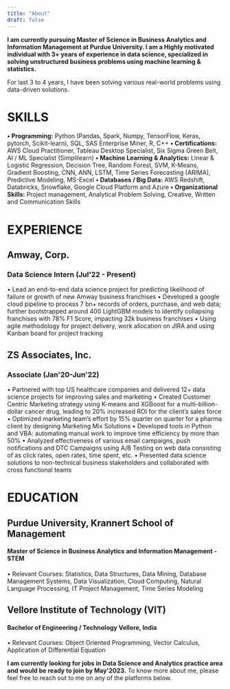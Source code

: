 ```yaml
---
title: "About"
draft: false
---
```

**I am currently pursuing Master of Science in Business Analytics and Information Management at Purdue University. I am a Highly motivated individual with 3+ years of experience in data science, specialized in solving unstructured business problems using machine learning & statistics.** 

For last 3 to 4 years, I have been solving various real-world problems using data-driven solutions.

# SKILLS
**•	Programming:** Python (Pandas, Spark, Numpy, TensorFlow, Keras, pytorch, Scikit-learn), SQL, SAS Enterprise Miner, R, C++
**•	Certifications:** AWS Cloud Practitioner, Tableau Desktop Specialist, Six Sigma Green Belt, AI / ML Specialist (Simplilearn)
**•	Machine Learning & Analytics:** Linear & Logistic Regression, Decision Tree, Random Forest, SVM, K-Means, Gradient Boosting, CNN, ANN, LSTM, Time Series Forecasting (ARIMA), Predictive Modeling, MS-Excel
**•	Databases / Big Data:** AWS Redshift, Databricks, Snowflake, Google Cloud Platform and Azure
**•	Organizational Skills:** Project management, Analytical Problem Solving, Creative, Written and Communication Skills


# EXPERIENCE 
## Amway, Corp. 
### Data Science Intern (Jul'22 - Present)
•	Lead an end-to-end data science project for predicting likelihood of failure or growth of new Amway business franchises 
•	Developed a google cloud pipeline to process 7 bn+ records of orders, purchase, and web data; further bootstrapped around 400 LightGBM models to identify collapsing franchises with 78% F1 Score, impacting 32k business franchises
•	Using agile methodology for project delivery, work allocation on JIRA and using Kanban board for project tracking

## ZS Associates, Inc. 
### Associate (Jan'20-Jun'22)
•	Partnered with top US healthcare companies and delivered 12+ data science projects for improving sales and marketing
•	Created Customer Centric Marketing strategy using K-means and XGBoost for a multi-billion-dollar cancer drug, leading to 20% increased ROI for the client’s sales force
•	Optimized marketing team’s effort by 15% quarter on quarter for a pharma client by designing Marketing Mix Solutions
•	Developed tools in Python and VBA: automating manual work to improve time efficiency by more than 50%
•	Analyzed effectiveness of various email campaigns, push notifications and DTC Campaigns using A/B Testing on web data consisting of as click rates, open rates, time spent, etc.
•	Presented data science solutions to non-technical business stakeholders and collaborated with cross functional teams


# EDUCATION 
## Purdue University, Krannert School of Management
#### Master of Science in Business Analytics and Information Management - STEM
•	Relevant Courses: Statistics, Data Structures, Data Mining, Database Management Systems, Data Visualization, Cloud Computing, Natural Language Processing, IT Project Management, Time Series Modeling

## Vellore Institute of Technology (VIT)
#### Bachelor of Engineering / Technology	Vellore, India
•	Relevant Courses: Object Oriented Programming, Vector Calculus, Application of Differential Equation



**I am currently looking for jobs in Data Science and Analytics practice area and would be ready to join by May'2023.** To know more about me, please feel free to reach out to me on any of the platforms below.
